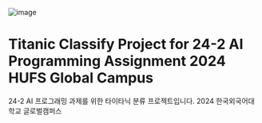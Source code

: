 ![image](https://github.com/user-attachments/assets/582a8e05-5320-448b-a9d9-e813a232373d)

Titanic Classify Project for 24-2 AI Programming Assignment
2024 HUFS Global Campus
==============================================================
24-2 AI 프로그래밍 과제를 위한 타이타닉 분류 프로젝트입니다.
2024 한국외국어대학교 글로벌캠퍼스
